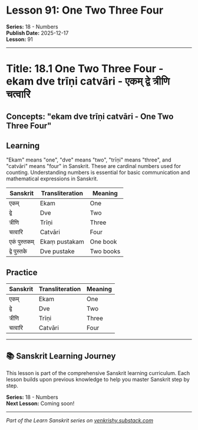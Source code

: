 # Lesson 91: One Two Three Four

**Series:** 18 - Numbers  
**Publish Date:** 2025-12-17  
**Lesson:** 91

---

# Title: 18.1 One Two Three Four - ekam dve trīṇi catvāri - एकम् द्वे त्रीणि चत्वारि
## Concepts: "ekam dve trīṇi catvāri - One Two Three Four"

## Learning
"Ekam" means "one", "dve" means "two", "trīṇi" means "three", and "catvāri" means "four" in Sanskrit. These are cardinal numbers used for counting. Understanding numbers is essential for basic communication and mathematical expressions in Sanskrit.

| Sanskrit           | Transliteration      | Meaning                          |
| ------------------ | -------------------- | -------------------------------- |
| एकम्               | Ekam                 | One                              |
| द्वे                | Dve                  | Two                              |
| त्रीणि              | Trīṇi                | Three                            |
| चत्वारि            | Catvāri              | Four                             |
| एकं पुस्तकम्       | Ekaṃ pustakam       | One book                         |
| द्वे पुस्तके       | Dve pustake          | Two books                        |

## Practice
| Sanskrit           | Transliteration      | Meaning                          |
| ------------------ | -------------------- | -------------------------------- |
| एकम्               | Ekam                 | One                              |
| द्वे                | Dve                  | Two                              |
| त्रीणि              | Trīṇi                | Three                            |
| चत्वारि            | Catvāri              | Four                             |

---

## 📚 Sanskrit Learning Journey

This lesson is part of the comprehensive Sanskrit learning curriculum. Each lesson builds upon previous knowledge to help you master Sanskrit step by step.

**Series:** 18 - Numbers  
**Next Lesson:** Coming soon!

---
*Part of the Learn Sanskrit series on [venkrishy.substack.com](https://venkrishy.substack.com/s/learn_sanskrit)*
